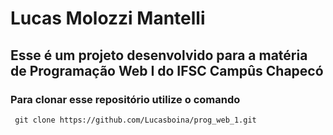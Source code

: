 # Lucas Molozzi Mantelli
## Esse é um projeto desenvolvido para a matéria de  Programação Web I do IFSC Campûs Chapecó

### Para clonar esse repositório utilize o comando 

``` 
 git clone https://github.com/Lucasboina/prog_web_1.git
 ```
